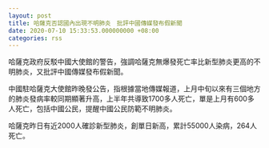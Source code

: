 ```yaml
---
layout: post
title: 哈薩克否認國內出現不明肺炎　批評中國傳媒發布假新聞
date: 2020-07-10 15:33:53.000000000 +08:00
categories: rss
---
```


哈薩克政府反駁中國大使館的警告，強調哈薩克無爆發死亡率比新型肺炎更高的不明肺炎，又批評中國傳媒發布假新聞。

中國駐哈薩克大使館昨晚發公告，指根據當地傳媒報道，上月中旬以來有三個地方的肺炎發病率較同期顯著升高，上半年共導致1700多人死亡，單是上月有600多人死亡，包括中國公民，提醒中國公民防範不明肺炎。

哈薩克昨日有近2000人確診新型肺炎，創單日新高，累計55000人染病，264人死亡。
